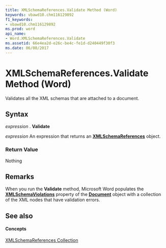 ```yaml
---
title: XMLSchemaReferences.Validate Method (Word)
keywords: vbawd10.chm116129892
f1_keywords:
- vbawd10.chm116129892
ms.prod: word
api_name:
- Word.XMLSchemaReferences.Validate
ms.assetid: 66e4ea2d-e26c-be4c-fe1d-d240449f30f3
ms.date: 06/08/2017
---
```



# XMLSchemaReferences.Validate Method (Word)

Validates all the XML schemas that are attached to a document.


## Syntax

 _expression_ . **Validate**

 _expression_ An expression that returns an **[XMLSchemaReferences](xmlschemareferences-object-word.md)** object.


### Return Value

Nothing


## Remarks

When you run the  **Validate** method, Microsoft Word populates the **[XMLSchemaViolations](http://msdn.microsoft.com/library/9bed9233-4b6b-fe11-d681-8c9f72f99449%28Office.15%29.aspx)** property of the **[Document](document-object-word.md)** object with a collection of the XML nodes that have validation errors.


## See also


#### Concepts


[XMLSchemaReferences Collection](xmlschemareferences-object-word.md)

